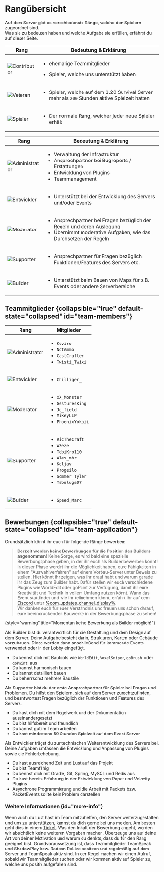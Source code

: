 # Rangübersicht

Auf dem Server gibt es verschiedenste Ränge, welche den Spielern zugeordnet sind.\
Was sie zu bedeuten haben und welche Aufgabe sie erfüllen, erfährst du auf dieser Seite.

<tabs>

<tab title="Spieler Ränge" id="player-ranks" >

| Rang                            | Bedeutung & Erklärung                                                                                         |
|---------------------------------|---------------------------------------------------------------------------------------------------------------|
| ![Contributor](contributor.png) | <ul><li>ehemalige Teammitglieder</li></ul>  <ul><li>Spieler, welche uns unterstützt haben</li></ul>           |
| ![Veteran](veteran.png)         | <ul><li>Spieler, welche auf dem 1.20 Survival Server mehr als `200` Stunden aktive Spielzeit hatten</li></ul> |
| ![Spieler](spieler.png)         | <ul><li>Der normale Rang, welcher jeder neue Spieler erhält </li></ul>                                        |

</tab>

<tab title="Team Ränge" id="team-ranks">

| Rang                                | Bedeutung & Erklärung                                                                                                                                       |
|-------------------------------------|-------------------------------------------------------------------------------------------------------------------------------------------------------------|
| ![Administrator](administrator.png) | <ul><li>Verwaltung der Infrastruktur</li><li>Ansprechpartner bei Bugreports / Erstattungen</li><li>Entwicklung von Plugins</li><li>Teammanagement</li></ul> |
| ![Entwickler](developer.png)        | <ul><li>Unterstützt bei der Entwicklung des Servers und/oder Events</li></ul>                                                                               |
| ![Moderator](moderator.png)         | <ul><li>Ansprechpartner bei Fragen bezüglich der Regeln und deren Auslegung</li><li>Übernimmt moderative Aufgaben, wie das Durchsetzen der Regeln</li></ul> |
| ![Supporter](supporter.png)         | <ul><li>Ansprechpartner für Fragen bezüglich Funktionen/Features des Servers etc.</li></ul>                                                                 |
| ![Builder](builder.png)             | <ul><li>Unterstützt beim Bauen von Maps für z.B. Events oder andere Serverbereiche</li></ul>                                                                |

</tab>

</tabs>

## Teammitglieder {collapsible="true" default-state="collapsed" id="team-members"}

| Rang                                | Mitglieder                                                                                                                                                               |
|-------------------------------------|--------------------------------------------------------------------------------------------------------------------------------------------------------------------------|
| ![Administrator](administrator.png) | <ul><li>`Keviro`</li><li>`NotAmmo`</li><li>`CastCrafter`</li><li>`Twisti_Twixi`</li></ul>                                                                                |
| ![Entwickler](developer.png)        | <ul><li>`Chilliger_`</li></ul>                                                                                                                                           |
| ![Moderator](moderator.png)         | <ul><li>`xX_Monster`</li><li>`GesturesKing`</li><li>`Jo_field`</li><li>`MikeyLLP`</li><li>`PhoenixYokaii`</li></ul>                                                      |
| ![Supporter](supporter.png)         | <ul><li>`RicTheCraft`</li><li>`W3eze`</li><li>`TobiKro110`</li><li>`Alex_mhr`</li><li>`Koljav`</li><li>`Progeilo`</li><li>`Sommer_Tyler`</li><li>`Tabaluga97 `</li></ul> |
| ![Builder](builder.png)             | <ul><li>`Speed_Marc`</li></ul>                                                                                                                                           |

## Bewerbungen {collapsible="true" default-state="collapsed" id="team-application"}

Grundsätzlich könnt ihr euch für folgende Ränge bewerben:
<tabs>
<tab title="Builder" id="application-builder">

> **Derzeit werden keine Bewerbungen für die Position des Builders angenommen**!
> Keine Sorge, es wird bald eine spezielle Bewerbungsphase geben, in der ihr euch als Builder bewerben könnt!
> In dieser Phase werdet ihr die Möglichkeit haben, eure Fähigkeiten in einem "Auswahlverfahren" auf einem Vorbau-Server
> unter Beweis zu stellen.
> Hier könnt ihr zeigen, was ihr drauf habt und warum gerade ihr das Zeug zum Builder habt.
> Dafür stellen wir euch verschiedene Plugins wie WorldEdit oder goPaint zur Verfügung, damit ihr eure Kreativität und
> Technik in vollem Umfang nutzen könnt.
> Wann das Event stattfindet und wie ihr teilnehmen könnt, erfahrt ihr auf dem [Discord](%dc_link%)
> unter [%com_updates_channel_display%](%com_updates_channel%).
\
> Wir danken euch für euer Verständnis und freuen uns schon darauf, eure beeindruckenden Bauwerke in der Bewerbungsphase
> zu sehen!
>
{style="warning" title="Momentan keine Bewerbung als Builder möglich!"}

<deflist>
<def title="Beschreibung" id="description-builder">
Als Builder bist du verantwortlich für die Gestaltung und dem Design auf dem Server.
Deine Aufgabe besteht darin, Strukturen, Karten oder Gebäude vorzubauen.
Diese werden dann anschließend für kommende Events verwendet oder in der Lobby eingefügt.
</def>
<def title="Anforderungen als Builder" id="requirements-builder">

- Du kennst dich mit Bautools wie `WorldEdit`, `VoxelSniper`, `goBrush `oder `goPaint `aus
- Du kannst harmonisch bauen
- Du kannst detailliert bauen
- Du beherrschst mehrere Baustile

</def>
</deflist>
</tab>
<tab title="Supporter" id="application-supporter">
<deflist>
<def title="Beschreibung" id="description-supporter">
Als Supporter bist du der erste Ansprechpartner für Spieler bei Fragen und Problemen.
Du hilfst den Spielern, sich auf dem Server zurechtzufinden, und beantwortest Fragen bezüglich der Funktionen und Features des Servers.
</def>
<def title="Anforderungen als Supporter" id="requirements-supporter">

- Du hast dich mit dem Regelwerk und der Dokumentation auseinandergesetzt
- Du bist hilfsbereit und freundlich
- Du kannst gut im Team arbeiten
- Du hast mindestens 50 Stunden Spielzeit auf dem Event Server

</def>
</deflist>
</tab>
<tab title="Entwickler" id="application-developer">

<deflist>
<def title="Beschreibung" id="description-developer">
Als Entwickler trägst du zur technischen Weiterentwicklung des Servers bei. 
Deine Aufgaben umfassen die Entwicklung und Anpassung von Plugins sowie die Fehlerbehebung.
</def>
<def title="Anforderungen als Entwickler" id="requirements-developer">

- Du hast ausreichend Zeit und Lust auf das Projekt
- Du bist Teamfähig
- Du kennst dich mit Gradle, Git, Spring, MySQL und Redis aus
- Du hast bereits Erfahrung in der Entwicklung von Paper und Velocity Plugins
- Asynchrone Programmierung und die Arbeit mit Packets bzw. PacketEvents sollte kein Problem darstellen

</def>
</deflist>
</tab>
</tabs>

### Weitere Informationen {id="more-info"}

<deflist>
<def title="Wie bewerbe ich mich?" id="how-to-apply">

Wenn auch du Lust hast im Team mitzuhelfen, den Server weiterzugestalten und uns zu unterstützen, kannst du dich gerne
bei uns melden.
Am besten geht dies in einem [Ticket](%tickets_channel%).
</def>
<def title="Inhalt der Bewerbung" id="application-content">
Was den Inhalt der Bewerbung angeht, werden wir absichtlich keine weiteren Vorgaben machen.
Überzeuge uns auf deine Art von deiner Motivation und warum du denkts, dass du für den Rang geeignet bist.
</def>
<def title="Grundvoraussetzungen" id="basic-requirements">
Grundvoraussetzung ist, dass Teammitglieder TeamSpeak und ShadowPlay bzw. Radeon ReLive besitzen und regelmäßig auf dem Server und TeamSpeak aktiv sind.
</def>
<def title="Weitere Informationen" id="more-infos">
In der Regel machen wir einen Aufruf, sobald wir Teammitglieder suchen oder wir kommen aktiv auf Spieler zu, welche uns positiv aufgefallen sind.
</def>
</deflist>

